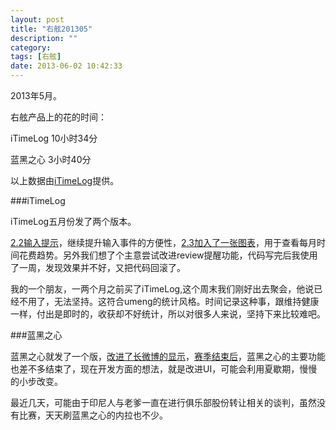 ```yaml
---
layout: post
title: "右舷201305"
description: ""
category: 
tags: [右舷]
date: 2013-06-02 10:42:33
---
```


2013年5月。

右舷产品上的花的时间：

iTimeLog 10小时34分

蓝黑之心  3小时40分

以上数据由[iTimeLog](https://itunes.apple.com/cn/app/itimelog/id423263073?l=en&mt=8)提供。

###iTimeLog

iTimeLog五月份发了两个版本。

[2.2输入提示](http://laihj.me/2013/05/02/itimelog22-input-candiated/)，继续提升输入事件的方便性，[2.3加入了一张图表](http://laihj.app/2013/05/22/itimelog23/)，用于查看每月时间花费趋势。另外我们想了个主意尝试改进review提醒功能，代码写完后我使用了一周，发现效果并不好，又把代码回滚了。

我的一个朋友，一两个月之前买了iTimeLog,这个周末我们刚好出去聚会，他说已经不用了，无法坚持。这符合umeng的统计风格。时间记录这种事，跟维持健康一样，付出是即时的，收获却不好统计，所以对很多人来说，坚持下来比较难吧。

###蓝黑之心

蓝黑之心就发了一个版，[改进了长微博的显示](http://laihj.me/2013/05/24/nera18/)，[赛季结束后](http://laihj.app/2013/05/23/20122013/)，蓝黑之心的主要功能也差不多结束了，现在开发方面的想法，就是改进UI，可能会利用夏歇期，慢慢的小步改变。

最近几天，可能由于印尼人与老爹一直在进行俱乐部股份转让相关的谈判，虽然没有比赛，天天刷蓝黑之心的内拉也不少。

